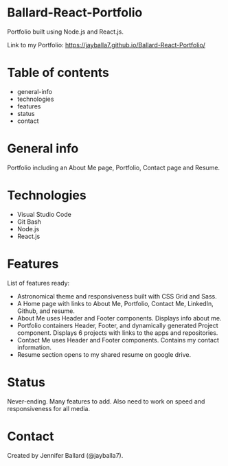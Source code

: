 # Ballard-React-Portfolio
Portfolio built using Node.js and React.js.

Link to my Portfolio: https://jayballa7.github.io/Ballard-React-Portfolio/

# Table of contents
* general-info
* technologies
* features
* status
* contact

# General info
Portfolio including an About Me page, Portfolio, Contact page and Resume.

# Technologies
* Visual Studio Code
* Git Bash
* Node.js
* React.js

# Features
List of features ready:
* Astronomical theme and responsiveness built with CSS Grid and Sass.
* A Home page with links to About Me, Portfolio, Contact Me, LinkedIn, Github, and resume.
* About Me uses Header and Footer components. Displays info about me.
* Portfolio containers Header, Footer, and dynamically generated Project component. Displays 6 projects with links to the apps and repositories.
* Contact Me uses Header and Footer components. Contains my contact information.
* Resume section opens to my shared resume on google drive.


# Status
Never-ending. Many features to add. Also need to work on speed and responsiveness for all media.


# Contact
Created by Jennifer Ballard (@jayballa7).